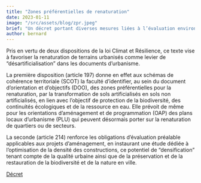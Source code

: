 ```yaml
---
title: "Zones préférentielles de renaturation"
date: 2023-01-11
image: "/src/assets/blog/zpr.jpeg"
brief: "Un décret portant diverses mesures liées à l’évaluation environnementale et la compensation de projets est paru le 28 décembre 2022."
author: bernard
---
```

Pris en vertu de deux dispositions de la loi Climat et Résilience, ce texte vise à favoriser la renaturation de terrains urbanisés comme levier de “désartificialisation” dans les documents d’urbanisme.

La première disposition (article 197) donne en effet aux schémas de cohérence territoriale (SCOT) la faculté d’identifier, au sein du document d’orientation et d’objectifs (DOO), des zones préférentielles pour la renaturation, par la transformation de sols artificialisés en sols non artificialisés, en lien avec l’objectif de protection de la biodiversité, des continuités écologiques et de la ressource en eau. Elle prévoit de même pour les orientations d’aménagement et de programmation (OAP) des plans locaux d’urbanisme (PLU) qui peuvent désormais porter sur la renaturation de quartiers ou de secteurs.

La seconde (article 214) renforce les obligations d’évaluation préalable applicables aux projets d’aménagement, en instaurant une étude dédiée à l’optimisation de la densité des constructions, ce potentiel de “densification” tenant compte de la qualité urbaine ainsi que de la préservation et de la restauration de la biodiversité et de la nature en ville.

[Décret](https://www.legifrance.gouv.fr/jorf/id/JORFTEXT000046820954)
